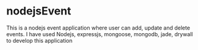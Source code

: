 # nodejsEvent
This is a nodejs event application where user can add, update and delete events. I have used Nodejs, expressjs, mongoose, mongodb, jade, drywall to develop this application
